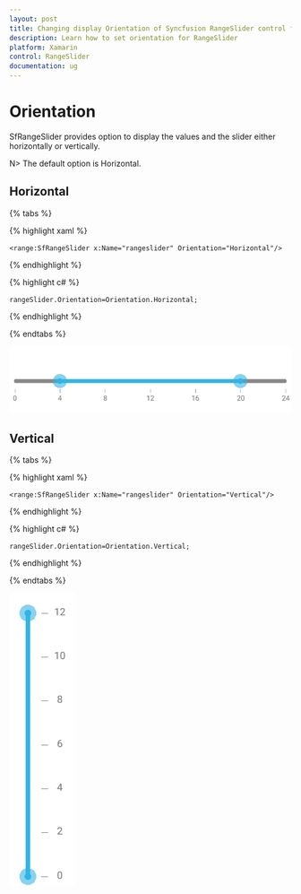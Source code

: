 ```yaml
---
layout: post
title: Changing display Orientation of Syncfusion RangeSlider control for Xamarin.Forms
description: Learn how to set orientation for RangeSlider
platform: Xamarin
control: RangeSlider
documentation: ug
---
```


# Orientation

SfRangeSlider provides option to display the values and the slider either horizontally or vertically.

N> The default option is Horizontal.

## Horizontal

{% tabs %}

{% highlight xaml %}

	<range:SfRangeSlider x:Name="rangeslider" Orientation="Horizontal"/>
	
{% endhighlight %}

{% highlight c# %}

	rangeSlider.Orientation=Orientation.Horizontal;

{% endhighlight %}

{% endtabs %}

![](images/RangeSlider-Horizontal.png)

## Vertical

{% tabs %}

{% highlight xaml %}

	<range:SfRangeSlider x:Name="rangeslider" Orientation="Vertical"/>
	
{% endhighlight %}

{% highlight c# %}

	rangeSlider.Orientation=Orientation.Vertical;

{% endhighlight %}

{% endtabs %}

![](images/RangeSlider-Vertical.png)


